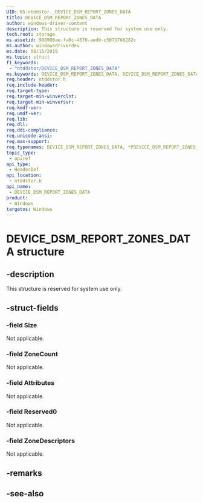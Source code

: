 ```yaml
---
UID: NS:ntddstor._DEVICE_DSM_REPORT_ZONES_DATA
title: DEVICE_DSM_REPORT_ZONES_DATA
author: windows-driver-content
description: This structure is reserved for system use only.
tech.root: storage
ms.assetid: 988906ae-fa8c-4370-aedb-c5073766282c
ms.author: windowsdriverdev
ms.date: 08/15/2019
ms.topic: struct
f1_keywords:
 - "ntddstor/DEVICE_DSM_REPORT_ZONES_DATA"
ms.keywords: DEVICE_DSM_REPORT_ZONES_DATA, DEVICE_DSM_REPORT_ZONES_DATA, *PDEVICE_DSM_REPORT_ZONES_DATA, DEVICE_DSM_REPORT_ZONES_OUTPUT, *PDEVICE_DSM_REPORT_ZONES_OUTPUT, 
req.header: ntddstor.h
req.include-header:
req.target-type:
req.target-min-winverclnt:
req.target-min-winversvr:
req.kmdf-ver:
req.umdf-ver:
req.lib:
req.dll:
req.ddi-compliance:
req.unicode-ansi:
req.max-support:
req.typenames: DEVICE_DSM_REPORT_ZONES_DATA, *PDEVICE_DSM_REPORT_ZONES_DATA, DEVICE_DSM_REPORT_ZONES_OUTPUT, *PDEVICE_DSM_REPORT_ZONES_OUTPUT
topic_type: 
 - apiref
api_type: 
 - HeaderDef
api_location: 
 - ntddstor.h
api_name: 
 - DEVICE_DSM_REPORT_ZONES_DATA
product: 
 - Windows
targetos: Windows
---
```


# DEVICE_DSM_REPORT_ZONES_DATA structure

## -description

This structure is reserved for system use only.

## -struct-fields

### -field Size

Not applicable.

### -field ZoneCount

Not applicable.

### -field Attributes

Not applicable.

### -field Reserved0

Not applicable.

### -field ZoneDescriptors

Not applicable.

## -remarks

## -see-also